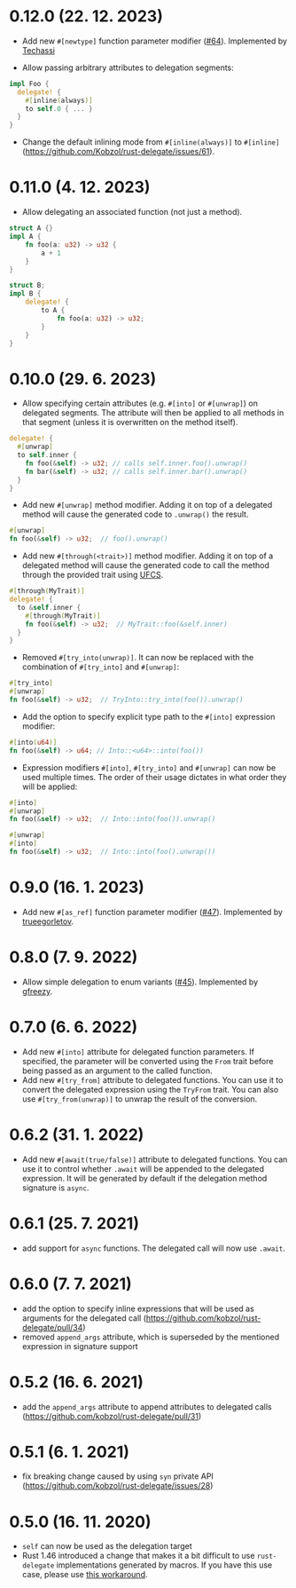 # 0.12.0 (22. 12. 2023)
- Add new `#[newtype]` function parameter modifier ([#64](https://github.com/Kobzol/rust-delegate/pull/64)).
  Implemented by [Techassi](https://github.com/Techassi)

- Allow passing arbitrary attributes to delegation segments:
```rust
impl Foo {
  delegate! {
    #[inline(always)]
    to self.0 { ... }
  }
}
```
- Change the default inlining mode from `#[inline(always)]` to `#[inline]` (https://github.com/Kobzol/rust-delegate/issues/61).

# 0.11.0 (4. 12. 2023)
- Allow delegating an associated function (not just a method).
```rust
struct A {}
impl A {
    fn foo(a: u32) -> u32 {
        a + 1
    }
}

struct B;
impl B {
    delegate! {
        to A {
            fn foo(a: u32) -> u32;
        }
    }
}
```

# 0.10.0 (29. 6. 2023)
- Allow specifying certain attributes (e.g. `#[into]` or `#[unwrap]`) on delegated segments.
The attribute will then be applied to all methods in that segment (unless it is overwritten on the method itself).
```rust
delegate! {
  #[unwrap]
  to self.inner {
    fn foo(&self) -> u32; // calls self.inner.foo().unwrap()
    fn bar(&self) -> u32; // calls self.inner.bar().unwrap()
  }
}
```
- Add new `#[unwrap]` method modifier. Adding it on top of a delegated method will cause the generated
code to `.unwrap()` the result.
```rust
#[unwrap]
fn foo(&self) -> u32;  // foo().unwrap()
```
- Add new `#[through(<trait>)]` method modifier. Adding it on top of a delegated method will cause the generated
  code to call the method through the provided trait using [UFCS](https://doc.rust-lang.org/reference/expressions/call-expr.html#disambiguating-function-calls).
```rust
#[through(MyTrait)]
delegate! {
  to &self.inner {
    #[through(MyTrait)]
    fn foo(&self) -> u32;  // MyTrait::foo(&self.inner)
  }
}
```
- Removed `#[try_into(unwrap)]`. It can now be replaced with the combination of `#[try_into]` and `#[unwrap]`:
```rust
#[try_into]
#[unwrap]
fn foo(&self) -> u32;  // TryInto::try_into(foo()).unwrap()
```
- Add the option to specify explicit type path to the `#[into]` expression modifier:
```rust
#[into(u64)]
fn foo(&self) -> u64; // Into::<u64>::into(foo())
```
- Expression modifiers `#[into]`, `#[try_into]` and `#[unwrap]` can now be used multiple times. The order
of their usage dictates in what order they will be applied:
```rust
#[into]
#[unwrap]
fn foo(&self) -> u32;  // Into::into(foo()).unwrap()

#[unwrap]
#[into]
fn foo(&self) -> u32;  // Into::into(foo().unwrap())
```

# 0.9.0 (16. 1. 2023)
- Add new `#[as_ref]` function parameter modifier ([#47](https://github.com/Kobzol/rust-delegate/pull/47)).
  Implemented by [trueegorletov](https://github.com/trueegorletov).

# 0.8.0 (7. 9. 2022)
- Allow simple delegation to enum variants ([#45](https://github.com/Kobzol/rust-delegate/pull/45)).
Implemented by [gfreezy](https://github.com/gfreezy).

# 0.7.0 (6. 6. 2022)
- Add new `#[into]` attribute for delegated function parameters. If specified, the parameter will be
converted using the `From` trait before being passed as an argument to the called function.
- Add new `#[try_from]` attribute to delegated functions. You can use it to convert the delegated
expression using the `TryFrom` trait. You can also use `#[try_from(unwrap)]` to unwrap the result of
the conversion.

# 0.6.2 (31. 1. 2022)
- Add new `#[await(true/false)]` attribute to delegated functions. You can use it to control whether
`.await` will be appended to the delegated expression. It will be generated by default if the delegation
method signature is `async`.

# 0.6.1 (25. 7. 2021)
- add support for `async` functions. The delegated call will now use `.await`.

# 0.6.0 (7. 7. 2021)
- add the option to specify inline expressions that will be used as arguments for the delegated call (https://github.com/kobzol/rust-delegate/pull/34)
- removed `append_args` attribute, which is superseded by the mentioned expression in signature support

# 0.5.2 (16. 6. 2021)
- add the `append_args` attribute to append attributes to delegated calls (https://github.com/kobzol/rust-delegate/pull/31)

# 0.5.1 (6. 1. 2021)
- fix breaking change caused by using `syn` private API (https://github.com/kobzol/rust-delegate/issues/28) 

# 0.5.0 (16. 11. 2020)
- `self` can now be used as the delegation target
- Rust 1.46 introduced a change that makes it a bit difficult to use `rust-delegate` implementations
generated by macros. If you have this use case, please use [this workaround](https://github.com/kobzol/rust-delegate/issues/25#issuecomment-716774685).
